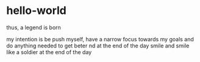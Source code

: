 # hello-world
thus, a legend is born

my intention is be push myself, have a narrow focus towards my goals and do anything needed to get beter nd at the end of the day smile and smile like a soldier at the end of the day
